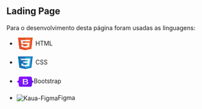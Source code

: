 ## Lading Page

Para o desenvolvimento desta página foram usadas as linguagens:

-  <img align="center" alt="Kaua-HTML" height="30" width="40" src="https://raw.githubusercontent.com/devicons/devicon/master/icons/html5/html5-original.svg"> HTML
  
-  <img align="center" alt="Kaua-CSS" height="30" width="40" src="https://raw.githubusercontent.com/devicons/devicon/master/icons/css3/css3-original.svg"> CSS

- <img align="center" alt="Kaua-Figma" height="30" width="40" src="https://raw.githubusercontent.com/devicons/devicon/refs/heads/master/icons/bootstrap/bootstrap-original.svg"/>Bootstrap

- <img align="center" alt="Kaua-Figma" height="30" width="40" src="https://cdn.jsdelivr.net/gh/devicons/devicon@latest/icons/figma/figma-original.svg" />Figma
